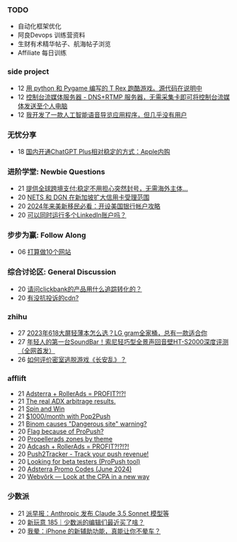 ### TODO
-  自动化框架优化
-  阿良Devops 训练营资料
-  生财有术精华帖子、航海帖子浏览
-  Affiliate 每日训练

### side project
<!-- sideproject:START -->
-  12 [用 python 和 Pygame 编写的 T Rex 跑酷游戏。源代码在说明中](https://www.youtube.com/watch?v=pZySIXSelCA)
-  12 [控制台流媒体服务器 - DNS+RTMP 服务器，无需采集卡即可将控制台流媒体发送至个人电脑](https://github.com/Aioros/console-streaming-server)
-  12 [我开发了一款人工智能语音导览应用程序，但几乎没有用户](https://www.reddit.com/r/SideProject/comments/18gpp0e/ive_built_an_ai_audio_tour_app_but_have_almost_no/)<!-- sideproject:END -->


### 无忧分享
<!-- ruyo:START -->
-  18 [国内开通ChatGPT Plus相对稳定的方式：Apple内购](https://51.ruyo.net/18681.html)<!-- ruyo:END -->

### 进阶学堂: Newbie Questions
<!-- advertcn1:START -->
-  21 [提供全球跨境支付:稳定不用担心突然封号，无需海外主体...](https://www.advertcn.com/thread-115447-1-1.html)
-  20 [NETS 和 DGN 在新加坡扩大信用卡受理范围](https://www.advertcn.com/thread-115439-1-1.html)
-  20 [2024年来美新移民必看：开设美国银行帐户攻略](https://www.advertcn.com/thread-115438-1-1.html)
-  20 [可以同时运行多个LinkedIn账户吗？](https://www.advertcn.com/thread-115437-1-1.html)<!-- advertcn1:END -->

### 步步为赢: Follow Along
<!-- advertcn2:START -->
-  06 [打算做10个网站](https://www.advertcn.com/thread-115247-1-1.html)<!-- advertcn2:END -->

### 综合讨论区: General Discussion
<!-- advertcn3:START -->
-  20 [请问clickbank的产品用什么追踪转化的？](https://www.advertcn.com/thread-115444-1-1.html)
-  20 [有没抗投诉的cdn?](https://www.advertcn.com/thread-115433-1-1.html)<!-- advertcn3:END -->


### zhihu
<!-- zhihu:START -->
-  27 [2023年618大屏轻薄本怎么选？LG gram全家桶，总有一款适合你](http://zhuanlan.zhihu.com/p/632641888?utm_campaign=rss&utm_medium=rss&utm_source=rss&utm_content=title)
-  27 [年轻人的第一台SoundBar！索尼轻巧型全景声回音壁HT-S2000深度评测（全网首发）](http://zhuanlan.zhihu.com/p/630990296?utm_campaign=rss&utm_medium=rss&utm_source=rss&utm_content=title)
-  26 [如何评价密室逃脱游戏《长安乱》？](http://www.zhihu.com/question/563950552/answer/3045961312?utm_campaign=rss&utm_medium=rss&utm_source=rss&utm_content=title)<!-- zhihu:END -->

### afflift
<!-- afflift:START -->
-  21 [Adsterra + RollerAds = PROFIT?!?!](https://afflift.com/f/threads/adsterra-rollerads-profit.13252/)
-  21 [The real ADX arbitrage results.](https://afflift.com/f/threads/the-real-adx-arbitrage-results.13310/)
-  21 [Spin and Win](https://afflift.com/f/threads/spin-and-win.12812/)
-  21 [$1000/month with Pop2Push](https://afflift.com/f/threads/1000-month-with-pop2push.13275/)
-  21 [Binom causes &quot;Dangerous site&quot; warning?](https://afflift.com/f/threads/binom-causes-dangerous-site-warning.13314/)
-  20 [Flag because of ProPush?](https://afflift.com/f/threads/flag-because-of-propush.13312/)
-  20 [Propellerads zones by theme](https://afflift.com/f/threads/propellerads-zones-by-theme.13293/)
-  20 [Adcash + RollerAds = PROFIT?!?!?!](https://afflift.com/f/threads/adcash-rollerads-profit.13107/)
-  20 [Push2Tracker - Track your push revenue!](https://afflift.com/f/threads/push2tracker-track-your-push-revenue.13278/)
-  20 [Looking for beta testers &lpar;ProPush tool&rpar;](https://afflift.com/f/threads/looking-for-beta-testers-propush-tool.11522/)
-  20 [Adsterra Promo Codes &lpar;June 2024&rpar;](https://afflift.com/f/threads/adsterra-promo-codes-june-2024.13269/)
-  20 [Webvõrk — Look at the CPA in a new way](https://afflift.com/f/threads/webv%C3%B5rk-%E2%80%94-look-at-the-cpa-in-a-new-way.2820/)<!-- afflift:END -->

### 少数派
<!-- sspai:START -->
-  21 [派早报：Anthropic 发布 Claude 3.5 Sonnet 模型等](https://sspai.com/post/89783)
-  20 [新玩意 185｜少数派的编辑们最近买了啥？](https://sspai.com/post/89771)
-  20 [我晕：iPhone 的新辅助功能，真能让你不晕车？](https://sspai.com/post/89765)<!-- sspai:END -->
